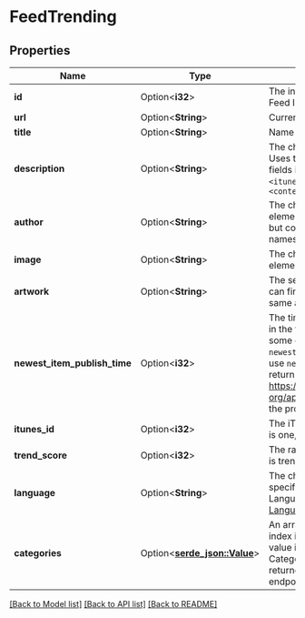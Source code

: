 # FeedTrending

## Properties

Name | Type | Description | Notes
------------ | ------------- | ------------- | -------------
**id** | Option<**i32**> | The internal PodcastIndex.org Feed ID.  | [optional]
**url** | Option<**String**> | Current feed URL  | [optional]
**title** | Option<**String**> | Name of the feed  | [optional]
**description** | Option<**String**> | The channel-level description   Uses the longer of the possible fields in the feed: `<description>`, `<itunes:summary>` and `<content:encoded>`  | [optional]
**author** | Option<**String**> | The channel-level author element.   Usually iTunes specific, but could be from another namespace if not present.  | [optional]
**image** | Option<**String**> | The channel-level image element.  | [optional]
**artwork** | Option<**String**> | The seemingly best artwork we can find for the feed.  Might be the same as `image` in most instances.  | [optional]
**newest_item_publish_time** | Option<**i32**> | The time the most recent episode in the feed was published.   Note: some endpoints use `newestItemPubdate` while others use `newestItemPublishTime`.  They return the same information. See https://github.com/Podcastindex-org/api/issues/3 to track when the property name is updated.  | [optional]
**itunes_id** | Option<**i32**> | The iTunes ID of this feed if there is one, and we know what it is.  | [optional]
**trend_score** | Option<**i32**> | The ranking for how the podcast is trending in the index  | [optional]
**language** | Option<**String**> | The channel-level language specification of the feed.  Languages accord with the [RSS Language Spec](https://www.rssboard.org/rss-language-codes).  | [optional]
**categories** | Option<[**serde_json::Value**](.md)> | An array of categories, where the index is the Category ID and the value is the Category Name.   All Category numbers and names are returned by the `categories/list` endpoint.  | [optional]

[[Back to Model list]](../README.md#documentation-for-models) [[Back to API list]](../README.md#documentation-for-api-endpoints) [[Back to README]](../README.md)



